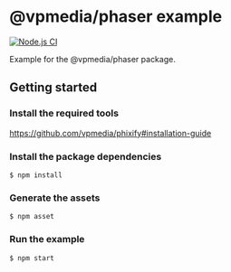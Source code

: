 # @vpmedia/phaser example
[![Node.js CI](https://github.com/vpmedia/phaser-example/actions/workflows/node.js.yml/badge.svg)](https://github.com/vpmedia/phaser-example/actions/workflows/node.js.yml)

Example for the @vpmedia/phaser package.

## Getting started

### Install the required tools

https://github.com/vpmedia/phixify#installation-guide

### Install the package dependencies

    $ npm install

### Generate the assets

    $ npm asset

### Run the example

    $ npm start
